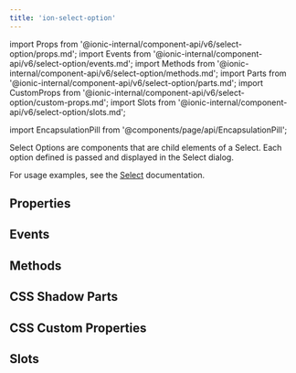 ```yaml
---
title: 'ion-select-option'
---
```


import Props from '@ionic-internal/component-api/v6/select-option/props.md';
import Events from '@ionic-internal/component-api/v6/select-option/events.md';
import Methods from '@ionic-internal/component-api/v6/select-option/methods.md';
import Parts from '@ionic-internal/component-api/v6/select-option/parts.md';
import CustomProps from '@ionic-internal/component-api/v6/select-option/custom-props.md';
import Slots from '@ionic-internal/component-api/v6/select-option/slots.md';

<head>
  <title>Select Option | What Is An Option Select on Ionic Framework Apps</title>
  <meta
    name="description"
    content="What is an option select? Select Options are child element components of a Select—each option defined is passed and displayed in the Select dialog."
  />
</head>

import EncapsulationPill from '@components/page/api/EncapsulationPill';

<EncapsulationPill type="shadow" />

Select Options are components that are child elements of a Select. Each option defined is passed and displayed in the Select dialog.

For usage examples, see the [Select](./select) documentation.

## Properties

<Props />

## Events

<Events />

## Methods

<Methods />

## CSS Shadow Parts

<Parts />

## CSS Custom Properties

<CustomProps />

## Slots

<Slots />
